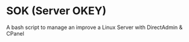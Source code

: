 # SOK (Server OKEY)
A bash script to manage an improve a Linux Server with DirectAdmin &amp; CPanel
